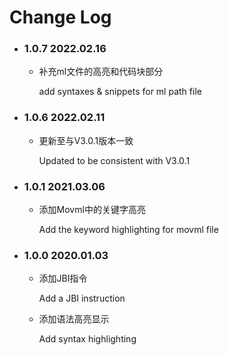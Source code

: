 
# Change Log

- ### 1.0.7	2022.02.16

  - 补充ml文件的高亮和代码块部分

    add syntaxes & snippets for ml path file

- ### 1.0.6    2022.02.11

  - 更新至与V3.0.1版本一致

    Updated to be consistent with V3.0.1

- ### 1.0.1	2021.03.06

  - 添加Movml中的关键字高亮

    Add the keyword highlighting for movml file

- ### 1.0.0	2020.01.03

  - 添加JBI指令

    Add a JBI instruction

  - 添加语法高亮显示

    Add syntax highlighting